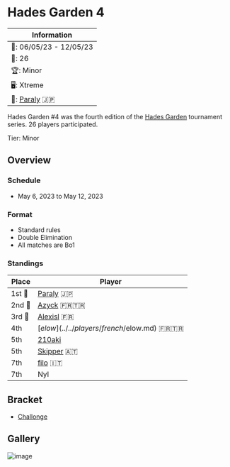 # Hades Garden 4

|Information|
|-|
|:calendar:: 06/05/23 - 12/05/23|
|:busts_in_silhouette:: 26|
|:trophy:: Minor|
|:desktop_computer:: Xtreme|
|:1st_place_medal:: [Paraly](../../players/japanese/paraly.md) :jp:|

Hades Garden #4 was the fourth edition of the 
[Hades Garden](hgmain.md) tournament series.
26 players participated.

Tier: Minor

## Overview

### Schedule
- May 6, 2023 to May 12, 2023

### Format
- Standard rules
- Double Elimination
- All matches are Bo1

### Standings

| Place | Player |
| - | - |
|1st :1st_place_medal: | [Paraly](../../players/japanese/paraly.md) :jp: |
|2nd :2nd_place_medal: | [Azyck](../../players/french/azyck.md) :fr::tr: |
|3rd :3rd_place_medal: | [Alexisl](../../players/french/alexisl.md) :fr: |
| 4th | [$elow](../../players/french/$elow.md) :fr::tr: |
| 5th | [210aki](../../players/french/210aki) |
| 5th | [Skipper](../../players/austrian/skipper.md) :austria: |
| 7th | [filo](../../players/italian/filo.md) :it: |
| 7th | Nyl |

## Bracket
- [Challonge](https://challonge.com/gwe99c4t)

## Gallery

![image](https://github.com/inabikarilibrary/inalib/assets/110833255/8a5a0c21-977a-43e0-9f98-a89040ccb441)



